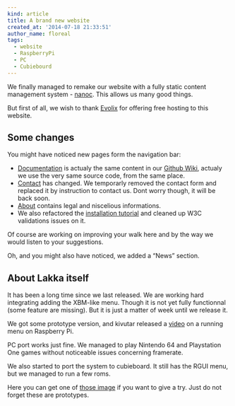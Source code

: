 ```yaml
---
kind: article
title: A brand new website
created_at: '2014-07-18 21:33:51'
author_name: floreal
tags:
  - website
  - RaspberryPi
  - PC
  - Cubiebourd
---
```


We finally managed to remake our website with a fully static content management
system - [nanoc](http://nanoc.ws). This allows us many good things.

But first of all, we wish to thank [Evolix](http://www.evolix.com) for offering
free hosting to this website.

## Some changes

You might have noticed new pages form the navigation bar:

* [Documentation](/doc/Home) is actualy the same content in our
[Github Wiki](https://github.com/lakkatv/Lakka/wiki), actualy we use the very
same source code, from the same place.
* [Contact](/contact) has changed. We temporarly removed the contact form and
replaced it by instruction to contact us. Dont worry though, it will be back
soon.
* [About](/about) contains legal and niscelious informations.
* We also refactored the [installation tutorial](/get) and cleaned up W3C validations
issues on it.

Of course are working on improving your walk here and by the way we would
listen to your suggestions.

Oh, and you might also have noticed, we added a “News” section.

## About Lakka itself

It has been a long time since we last released. We are working hard integrating adding
the XBM-like menu. Though it is not yet fully functionnal (some feature are missing).
But it is just a matter of week until we release it.

We got some prototype version, and kivutar released a
[video](https://www.youtube.com/watch?v=bnJQa1J_v5s) on a running menu on Raspberry Pi.

PC port works just fine. We managed to play Nintendo 64 and Playstation One games
without noticeable issues concerning framerate.

We also started to port the system to cubieboard. It still has the RGUI menu, but we
managed to run a few roms.

Here you can get one of [those image](http://sources.lakka.tv/nightly/) if you want to
give a try. Just do not forget these are prototypes.
